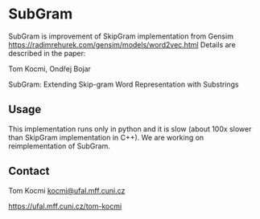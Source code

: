 # SubGram

SubGram is improvement of SkipGram implementation from Gensim https://radimrehurek.com/gensim/models/word2vec.html
Details are described in the paper:


Tom Kocmi, Ondřej Bojar 

SubGram: Extending Skip-gram Word Representation with Substrings

## Usage

This implementation runs only in python and it is slow (about 100x slower than SkipGram implementation in C++). We are working on reimplementation of SubGram.

## Contact
Tom Kocmi <kocmi@ufal.mff.cuni.cz>

https://ufal.mff.cuni.cz/tom-kocmi

